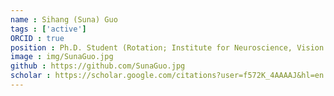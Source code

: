 ```yaml
---
name : Sihang (Suna) Guo
tags : ['active']
ORCID : true
position : Ph.D. Student (Rotation; Institute for Neuroscience, Vision Science, Machine Learning, Cognitive Neuroscience)
image : img/SunaGuo.jpg
github : https://github.com/SunaGuo.jpg
scholar : https://scholar.google.com/citations?user=f572K_4AAAAJ&hl=en
---
```

